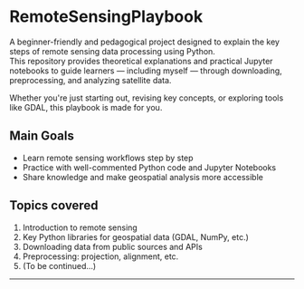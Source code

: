 # RemoteSensingPlaybook

A beginner-friendly and pedagogical project designed to explain the key steps of remote sensing data processing using Python.  
This repository provides theoretical explanations and practical Jupyter notebooks to guide learners — including myself — through downloading, preprocessing, and analyzing satellite data.

Whether you're just starting out, revising key concepts, or exploring tools like GDAL, this playbook is made for you.

## Main Goals
- Learn remote sensing workflows step by step  
- Practice with well-commented Python code and Jupyter Notebooks  
- Share knowledge and make geospatial analysis more accessible  

## Topics covered
1. Introduction to remote sensing  
2. Key Python libraries for geospatial data (GDAL, NumPy, etc.)  
3. Downloading data from public sources and APIs  
4. Preprocessing: projection, alignment, etc.  
5. (To be continued...)

---

